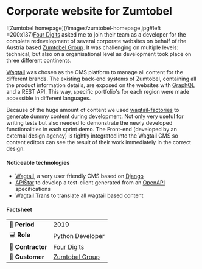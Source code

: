 # Corporate website for Zumtobel

![Zumtobel homepage](/images/zumtobel-homepage.jpg#left =200x137)[Four Digits](https://www.fourdigits.nl/) asked me to join their team as a developer for the complete redevelopment of several corporate websites on behalf of the Austria based [Zumtobel Group](http://z.lighting). It was challenging on multiple levels: technical, but also on a organisational level as development took place on three different continents.


[Wagtail](https://wagtail.io/) was chosen as the CMS platform to manage all content for the different brands. The existing back-end systems of Zumtobel, containing all the product information details, are exposed on the websites with [GraphQL](https://graphql.org/) and a REST API. This way, specific portfolio's for each region were made accessible in different languages.


Because of the huge amount of content we used [wagtail-factories](https://github.com/mvantellingen/wagtail-factories) to generate dummy content during development. Not only very useful for writing tests but also needed to demonstrate the newly developed functionalities in each sprint demo. The Front-end (developed by an external design agency) is tightly integrated into the Wagtail CMS so content editors can see the result of their work immediately in the correct design.


#### Noticeable technologies
- [Wagtail](https://wagtail.io/), a very user friendly CMS based on [Django](https://www.djangoproject.com/)
- [APIStar](https://github.com/encode/apistar) to develop a test-client generated from an [OpenAPI](https://swagger.io/specification/) specifications
- [Wagtail Trans](https://github.com/wagtail/wagtailtrans) to translate all wagtail based content

#### Factsheet
|                            |                                          |
| -------------------------- | ---------------------------------------- |
| :calendar: **Period**      | 2019                                     |
| :computer: **Role**        | Python Developer                         |
| :office: **Contractor**    | [Four Digits](https://www.fourdigits.nl) |
| :man: **Customer**         | [Zumtobel Group](https://z.lighting)     |
